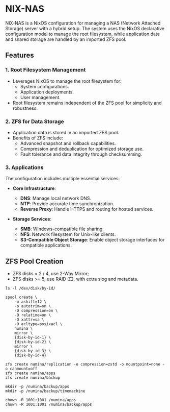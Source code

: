 # NIX-NAS

NIX-NAS is a NixOS configuration for managing a NAS (Network Attached Storage) server with a hybrid setup. The system uses the NixOS declarative configuration model to manage the root filesystem, while application data and shared storage are handled by an imported ZFS pool.

## Features

### 1. **Root Filesystem Management**

- Leverages NixOS to manage the root filesystem for:
  - System configurations.
  - Application deployments.
  - User management.
- Root filesystem remains independent of the ZFS pool for simplicity and robustness.

### 2. **ZFS for Data Storage**

- Application data is stored in an imported ZFS pool.
- Benefits of ZFS include:
  - Advanced snapshot and rollback capabilities.
  - Compression and deduplication for optimized storage use.
  - Fault tolerance and data integrity through checksumming.

### 3. **Applications**

The configuration includes multiple essential services:

- **Core Infrastructure**:

  - **DNS**: Manage local network DNS.
  - **NTP**: Provide accurate time synchronization.
  - **Reverse Proxy**: Handle HTTPS and routing for hosted services.

- **Storage Services**:

  - **SMB**: Windows-compatible file sharing.
  - **NFS**: Network filesystem for Unix-like clients.
  - **S3-Compatible Object Storage**: Enable object storage interfaces for compatible applications.

## ZFS Pool Creation

- ZFS disks = 2 / 4, use 2-Way Mirror;
- ZFS disks >= 5, use RAID-Z2, with extra slog and metadata.

```shell
ls -l /dev/disk/by-id/

zpool create \
    -o ashift=12 \
    -o autotrim=on \
    -O compression=on \
    -O relatime=on \
    -O xattr=sa \
    -O acltype=posixacl \
    numina \
    mirror \
    {disk-by-id-1} \
    {disk-by-id-2} \
    mirror \
    {disk-by-id-3} \
    {disk-by-id-4}

zfs create numina/replication -o compression=zstd -o mountpoint=none -o canmount=off
zfs create numina/apps
zfs create numina/backup

mkdir -p /numina/backup/apps
mkdir -p /numina/backup/timemachine

chown -R 1001:1001 /numina/apps
chown -R 1001:1001 /numina/backup/apps
```
